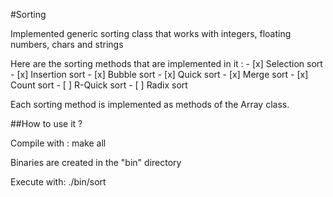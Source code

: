 #Sorting

Implemented generic sorting class that works with integers, floating numbers, chars and strings

Here are the sorting methods that are implemented in it :
    - [x] Selection sort
    - [x] Insertion sort
    - [x] Bubble sort
    - [x] Quick sort
    - [x] Merge sort
    - [x] Count sort
    - [ ] R-Quick sort
    - [ ] Radix sort

Each sorting method is implemented as methods of the Array class.

##How to use it ?

Compile with :
    make all

Binaries are created in the "bin" directory

Execute with:
    ./bin/sort
